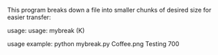 This program breaks down a file into smaller chunks of desired size for easier transfer:

usage: usage: mybreak <source> <prefix> <chunk size> (K)

usage example: python mybreak.py Coffee.png Testing 700
